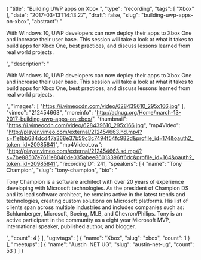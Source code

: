 {
  "title": "Building UWP apps on Xbox ",
  "type": "recording",
  "tags": [
    "Xbox"
  ],
  "date": "2017-03-13T14:13:27",
  "draft": false,
  "slug": "building-uwp-apps-on-xbox",
  "abstract": "<p>With Windows 10, UWP developers can now deploy their apps to Xbox One and increase their user base. This session will take a look at what it takes to build apps for Xbox One, best practices, and discuss lessons learned from real world projects.</p>",
  "description": "<p>With Windows 10, UWP developers can now deploy their apps to Xbox One and increase their user base. This session will take a look at what it takes to build apps for Xbox One, best practices, and discuss lessons learned from real world projects.</p>",
  "images": [
    "https://i.vimeocdn.com/video/628439610_295x166.jpg"
  ],
  "vimeo": "212454663",
  "moreinfo": "http://adnug.org/Home/march-13-2017-building-uwp-apps-on-xbox/",
  "thumbnail": "https://i.vimeocdn.com/video/628439610_295x166.jpg",
  "mp4Video": "http://player.vimeo.com/external/212454663.hd.mp4?s=f1e1bb684dcd47a368e37b59c3c7494f54fc982d&profile_id=174&oauth2_token_id=20985841",
  "mp4VideoLow": "http://player.vimeo.com/external/212454663.sd.mp4?s=7be88507e7611e8040de035abee86013396ff6dc&profile_id=164&oauth2_token_id=20985841",
  "recordingID": 241,
  "speakers": [
    {
      "name": "Tony Champion",
      "slug": "tony-champion",
      "bio": "<p>Tony Champion is a software architect with over 20 years of experience developing with Microsoft technologies. As the president of Champion DS and its lead software architect, he remains active in the latest trends and technologies, creating custom solutions on Microsoft platforms. His list of clients span across multiple industries and includes companies such as: Schlumberger, Microsoft, Boeing, MLB, and Chevron/Philips. Tony is an active participant in the community as a eight year Microsoft MVP, international speaker, published author, and blogger.</p>",
      "count": 4
    }
  ],
  "ugtvtags": [
    {
      "name": "Xbox",
      "slug": "xbox",
      "count": 1
    }
  ],
  "meetups": [
    {
      "name": "Austin .NET UG",
      "slug": "austin-net-ug",
      "count": 53
    }
  ]
}